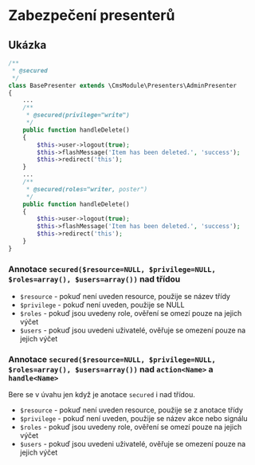 # Zabezpečení presenterů

## Ukázka

```php
/**
 * @secured
 */
class BasePresenter extends \CmsModule\Presenters\AdminPresenter
{
	...
	/**
	 * @secured(privilege="write")
	 */
	public function handleDelete()
	{
		$this->user->logout(true);
		$this->flashMessage('Item has been deleted.', 'success');
		$this->redirect('this');
	}
	...
	/**
	 * @secured(roles="writer, poster")
	 */
	public function handleDelete()
	{
		$this->user->logout(true);
		$this->flashMessage('Item has been deleted.', 'success');
		$this->redirect('this');
	}
}
```

### Annotace `secured($resource=NULL, $privilege=NULL, $roles=array(), $users=array())` nad třídou

- `$resource` - pokuď není uveden resource, použije se název třídy
- `$privilege` - pokuď není uveden, použije se NULL
- `$roles` - pokuď jsou uvedeny role, ověření se omezí pouze na jejich výčet
- `$users` - pokuď jsou uvedeni uživatelé, ověřuje se omezení pouze na jejich výčet

### Annotace `secured($resource=NULL, $privilege=NULL, $roles=array(), $users=array())` nad `action<Name>` a `handle<Name>`

Bere se v úvahu jen když je anotace `secured` i nad třídou.

- `$resource` - pokuď není uveden resource, použije se z anotace třídy
- `$privilege` - pokuď není uveden, použije se název akce nebo signálu
- `$roles` - pokuď jsou uvedeny role, ověření se omezí pouze na jejich výčet
- `$users` - pokuď jsou uvedeni uživatelé, ověřuje se omezení pouze na jejich výčet
